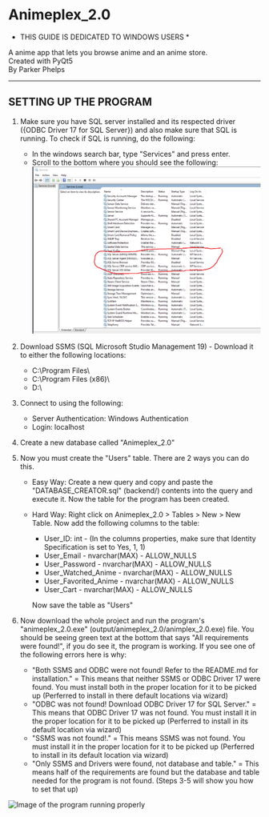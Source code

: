 # Animeplex_2.0

* THIS GUIDE IS DEDICATED TO WINDOWS USERS *

A anime app that lets you browse anime and an anime store.                                                                                                                                                                                                                       
Created with PyQt5                                                                                                            
By Parker Phelps

----------------------
SETTING UP THE PROGRAM
----------------------

1. Make sure you have SQL server installed and its respected driver ({ODBC Driver 17 for SQL Server}) and also make sure that SQL is running. To check if SQL is running, do the following:
   - In the windows search bar, type "Services" and press enter.
   - Scroll to the bottom where you should see the following:
   ![Showing SQL Server is running](./frontend/assets/imgs/sqlrunning.png)
   

3. Download SSMS (SQL Microsoft Studio Management 19) - Download it to either the following locations:

   -   C:\Program Files\
   -   C:\Program Files (x86)\
   -   D:\
   
3. Connect to using the following:
   - Server Authentication: Windows Authentication
   - Login: localhost 
4. Create a new database called "Animeplex_2.0"
5. Now you must create the "Users" table. There are 2 ways you can do this.
   - Easy Way: 
      Create a new query and copy and paste the "DATABASE_CREATOR.sql" (backend/) contents into the query and execute it. Now the table for the program has been created.
   - Hard Way:
      Right click on Animeplex_2.0 > Tables > New > New Table. Now add the following columns to the table:
      - User_ID: int - (In the columns properties, make sure that Identity Specification is set to Yes, 1, 1)
      - User_Email - nvarchar(MAX) - ALLOW_NULLS
      - User_Password - nvarchar(MAX) - ALLOW_NULLS
      - User_Watched_Anime - nvarchar(MAX) - ALLOW_NULLS
      - User_Favorited_Anime - nvarchar(MAX) - ALLOW_NULLS                     
      - User_Cart - nvarchar(MAX) - ALLOW_NULLS
                                                                                             
      Now save the table as "Users"


6. Now download the whole project and run the program's "animeplex_2.0.exe" (output/animeplex_2.0/animplex_2.0.exe) file. You should be seeing green text at the bottom that says "All requirements were found!", if you do see it, the program is working. If you see one of the following errors here is why:
   - "Both SSMS and ODBC were not found! Refer to the README.md for installation." = This means that neither SSMS or ODBC Driver 17 were found. You must install both in the proper location for it to be picked up (Perferred to install in there default locations via wizard)
   - "ODBC was not found! Download ODBC Driver 17 for SQL Server." = This means that ODBC Driver 17 was not found. You must install it in the proper location for it to be picked up (Perferred to install in its default location via wizard)
   - "SSMS was not found!." = This means SSMS was not found. You must install it in the proper location for it to be picked up (Perferred to install in its default location via wizard)
   - "Only SSMS and Drivers were found, not database and table." = This means half of the requirements are found but the database and table needed for the program is not found. (Steps 3-5 will show you how to set that up)

![Image of the program running properly](./frontend/assets/imgs/all-requirements-found.png)                                                                    
                               


